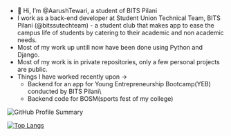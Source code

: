 - 👋 Hi, I’m @AarushTewari, a student of BITS Pilani
- I work as a back-end developer at Student Union Technical Team, BITS Pilani (@bitssutechteam) - a student club that makes app to ease the campus life of students by catering to their academic and non academic needs.
- Most of my work up untill now have been done using Python and Django.
- Most of my work is in private repositories, only a few personal projects are public.
- Things I have worked recently upon ->
  - Backend for an app for Young Entrepreneurship Bootcamp(YEB) conducted by BITS Pilani\
  - Backend code for BOSM(sports fest of my college)

![GitHub Profile Summary](http://github-profile-summary-cards.vercel.app/api/cards/profile-details?username=AarushTewari&theme=github_dark)


[![Top Langs](https://github-readme-stats.vercel.app/api/top-langs/?username=AarushTewari)](https://github.com/anuraghazra/github-readme-stats)

<!---
AarushTewari/AarushTewari is a ✨ special ✨ repository because its `README.md` (this file) appears on your GitHub profile.
You can click the Preview link to take a look at your changes.
--->
